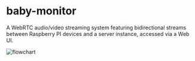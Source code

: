 # baby-monitor
A WebRTC audio/video streaming system featuring bidirectional streams between Raspberry PI devices and a server instance, accessed via a Web UI.

![flowchart](https://raw.githubusercontent.com/leerikss/baby-monitor/master/flowchart.png)
